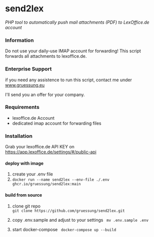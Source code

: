 # send2lex

_PHP tool to automatically push mail attachments (PDF) to LexOffice.de account_

### Information
Do not use your daily-use IMAP account for forwarding!
This script forwards all attachments to lexoffice.de.

### Enterprise Support
if you need any assistence to run this script, contact me under www.gruessung.eu

I'll send you an offer for your company.

### Requirements
* lexoffice.de Account
* dedicated imap account for forwarding files

### Installation

Grab your lexoffice.de API KEY on https://app.lexoffice.de/settings/#/public-api

#### deploy with image
1. create your .env file
2. ```docker run --name send2lex --env-file ./.env ghcr.io/gruessung/send2lex:main```


#### build from source
1. clone git repo   
```git clone https://github.com/gruessung/send2lex.git``` 

2. copy .env.sample and adjust to your settings
``` mv .env.sample .env```

3. start docker-compose 
``` docker-compose up --build```

